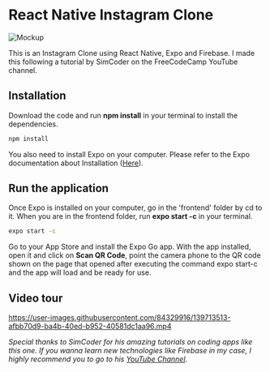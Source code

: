 # React Native Instagram Clone

![Mockup](https://user-images.githubusercontent.com/84329916/139717287-3a6f43b5-7423-43c9-b18c-6585f99bd477.png)



This is an Instagram Clone using React Native, Expo and Firebase.
I made this following a tutorial by SimCoder on the FreeCodeCamp YouTube channel.

## Installation

Download the code and run **npm install** in your terminal to install the dependencies.

```bash
npm install
```

You also need to install Expo on your computer.
Please refer to the Expo documentation about Installation ([Here](https://docs.expo.dev/get-started/installation/)).

## Run the application

Once Expo is installed on your computer, go in the 'frontend' folder by cd to it.
When you are in the frontend folder, run **expo start -c** in your terminal.

```bash
expo start -c
```

Go to your App Store and install the Expo Go app.
With the app installed, open it and click on **Scan QR Code**, point the camera phone to the QR code shown on the page that opened after executing the command expo start-c and the app will load and be ready for use.


## Video tour
https://user-images.githubusercontent.com/84329916/139713513-afbb70d9-ba4b-40ed-b952-40581dc1aa96.mp4



*Special thanks to SimCoder for his amazing tutorials on coding apps like this one. If you wanna learn new technologies like Firebase in my case, I highly recommend you to go to his [YouTube Channel](https://www.youtube.com/c/SimpleCoder).*
